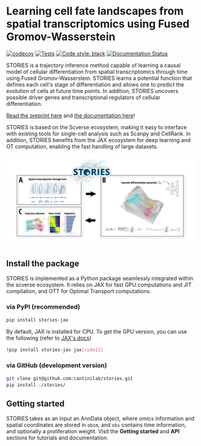 # Learning cell fate landscapes from spatial transcriptomics using Fused Gromov-Wasserstein

[![codecov](https://codecov.io/gh/gjhuizing/stories/graph/badge.svg?token=5DWDYPAUYI)](https://codecov.io/gh/gjhuizing/stories)
[![Tests](https://github.com/cantinilab/stories/actions/workflows/main.yml/badge.svg)](https://github.com/cantinilab/stories/actions/workflows/main.yml)
[![Code style: black](https://img.shields.io/badge/code%20style-black-000000.svg)](https://github.com/psf/black)
[![Documentation Status](https://readthedocs.org/projects/stories/badge/?version=latest)](https://stories.readthedocs.io/en/latest/?badge=latest)

STORIES is a trajectory inference method capable of learning a causal model of cellular differentiation from spatial transcriptomics through time using Fused Gromov-Wasserstein. STORIES learns a potential function that defines each cell's stage of differentiation and allows one to predict the evolution of cells at future time points. In addition, STORIES uncovers possible driver genes and transcriptional regulators of cellular differentiation.

[Read the preprint here](https://www.biorxiv.org/content/10.1101/2024.07.26.605241v1) and [the documentation here](https://stories.rtfd.io)!

STORIES is based on the Scverse ecosystem, making it easy to interface with existing tools for single-cell analysis such as Scanpy and CellRank. In addition, STORIES benefits from the JAX ecosystem for deep learning and OT computation, enabling the fast handling of large datasets.

![introductory figure](docs/_static/fig1.png)

## Install the package

STORIES is implemented as a Python package seamlessly integrated within the scverse ecosystem. It relies on JAX for fast GPU computations and JIT compilation, and OTT for Optimal Transport computations.

### via PyPI (recommended)

```bash
pip install stories-jax
```

By default, JAX is installed for CPU. To get the GPU version, you can use the following (refer to [JAX's docs](https://jax.readthedocs.io/en/latest/installation.html))

```bash
!pip install stories-jax jax[cuda12]
```

### via GitHub (development version)

```bash
git clone git@github.com:cantinilab/stories.git
pip install ./stories/
```

## Getting started

STORIES takes as an input an AnnData object, where omics information and spatial coordinates are stored in `obsm`, and `obs` contains time information, and optionally a proliferation weight. Visit the **Getting started** and **API** sections for tutorials and documentation.
